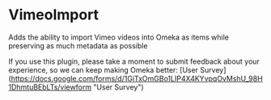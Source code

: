 # VimeoImport
Adds the ability to import Vimeo videos into Omeka as items while preserving as much metadata as possible

If you use this plugin, please take a moment to submit feedback about your experience, so we can keep making Omeka better: [User Survey] (https://docs.google.com/forms/d/1GjTxOmGBo1LIP4X4KYvpqOvMshU_98H1DhmtuBEbLTs/viewform "User Survey")
